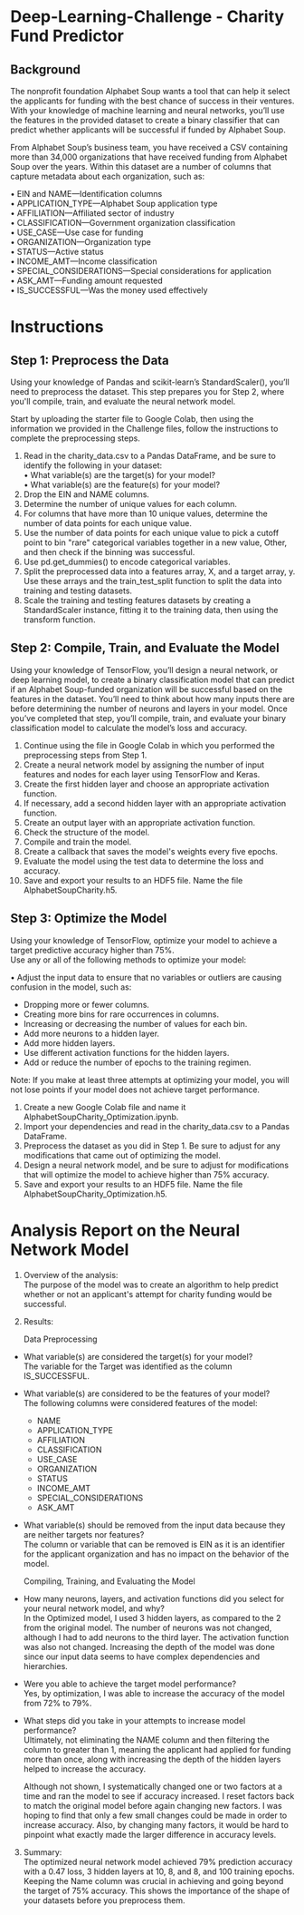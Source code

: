 # Deep-Learning-Challenge - Charity Fund Predictor


## Background
The nonprofit foundation Alphabet Soup wants a tool that can help it select the applicants for funding with the best chance of success in their ventures. With your knowledge of machine learning and neural networks, you’ll use the features in the provided dataset to create a binary classifier that can predict whether applicants will be successful if funded by Alphabet Soup.<br>

From Alphabet Soup’s business team, you have received a CSV containing more than 34,000 organizations that have received funding from Alphabet Soup over the years. Within this dataset are a number of columns that capture metadata about each organization, such as:<br>

•	EIN and NAME—Identification columns<br>
•	APPLICATION_TYPE—Alphabet Soup application type<br>
•	AFFILIATION—Affiliated sector of industry<br>
•	CLASSIFICATION—Government organization classification<br>
•	USE_CASE—Use case for funding<br>
•	ORGANIZATION—Organization type<br>
•	STATUS—Active status<br>
•	INCOME_AMT—Income classification<br>
•	SPECIAL_CONSIDERATIONS—Special considerations for application<br>
•	ASK_AMT—Funding amount requested<br>
•	IS_SUCCESSFUL—Was the money used effectively<br>

# Instructions

## Step 1: Preprocess the Data<br>
Using your knowledge of Pandas and scikit-learn’s StandardScaler(), you’ll need to preprocess the dataset. This step prepares you for Step 2, where you'll compile, train, and evaluate the neural network model.<br>

Start by uploading the starter file to Google Colab, then using the information we provided in the Challenge files, follow the instructions to complete the preprocessing steps.<br>

1.	Read in the charity_data.csv to a Pandas DataFrame, and be sure to identify the following in your dataset:<br>
•	What variable(s) are the target(s) for your model?<br>
•	What variable(s) are the feature(s) for your model?<br>
2.	Drop the EIN and NAME columns.
3.	Determine the number of unique values for each column.
4.	For columns that have more than 10 unique values, determine the number of data points for each unique value.
5.	Use the number of data points for each unique value to pick a cutoff point to bin "rare" categorical variables together in a new value, Other, and then check if the binning was successful.
6.	Use pd.get_dummies() to encode categorical variables.
7.	Split the preprocessed data into a features array, X, and a target array, y. Use these arrays and the train_test_split function to split the data into training and testing datasets.
8.	Scale the training and testing features datasets by creating a StandardScaler instance, fitting it to the training data, then using the transform function.<br>

## Step 2: Compile, Train, and Evaluate the Model<br>

Using your knowledge of TensorFlow, you’ll design a neural network, or deep learning model, to create a binary classification model that can predict if an Alphabet Soup-funded organization will be successful based on the features in the dataset. You’ll need to think about how many inputs there are before determining the number of neurons and layers in your model. Once you’ve completed that step, you’ll compile, train, and evaluate your binary classification model to calculate the model’s loss and accuracy.<br>

1.	Continue using the file in Google Colab in which you performed the preprocessing steps from Step 1.
2.	Create a neural network model by assigning the number of input features and nodes for each layer using TensorFlow and Keras.
3.	Create the first hidden layer and choose an appropriate activation function.
4.	If necessary, add a second hidden layer with an appropriate activation function.
5.	Create an output layer with an appropriate activation function.
6.	Check the structure of the model.
7.	Compile and train the model.
8.	Create a callback that saves the model's weights every five epochs.
9.	Evaluate the model using the test data to determine the loss and accuracy.
10.	Save and export your results to an HDF5 file. Name the file AlphabetSoupCharity.h5.<br>

## Step 3: Optimize the Model<br>

Using your knowledge of TensorFlow, optimize your model to achieve a target predictive accuracy higher than 75%.<br>
Use any or all of the following methods to optimize your model:<br>

•	Adjust the input data to ensure that no variables or outliers are causing confusion in the model, such as:<br>
  * Dropping more or fewer columns.<br>
  * Creating more bins for rare occurrences in columns.<br>
  *	Increasing or decreasing the number of values for each bin.<br>
  *	Add more neurons to a hidden layer.<br>
  *	Add more hidden layers.<br>
  *	Use different activation functions for the hidden layers.<br>
  *	Add or reduce the number of epochs to the training regimen.<br>

Note: If you make at least three attempts at optimizing your model, you will not lose points if your model does not achieve target performance.<br>

1.	Create a new Google Colab file and name it AlphabetSoupCharity_Optimization.ipynb.
2.	Import your dependencies and read in the charity_data.csv to a Pandas DataFrame.
3.	Preprocess the dataset as you did in Step 1. Be sure to adjust for any modifications that came out of optimizing the model.
4.	Design a neural network model, and be sure to adjust for modifications that will optimize the model to achieve higher than 75% accuracy.
5.	Save and export your results to an HDF5 file. Name the file AlphabetSoupCharity_Optimization.h5.<br>

# Analysis Report on the Neural Network Model

1. Overview of the analysis:<br>
   The purpose of the model was to create an algorithm to help predict whether or not an applicant's attempt for charity funding would be successful.
2. Results:<br>

   Data Preprocessing
   
 * What variable(s) are considered the target(s) for your model?<br>
   The variable for the Target was identified as the column IS_SUCCESSFUL.
 * What variable(s) are considered to be the features of your model?<br>
   The following columns were considered features of the model:
   * NAME
   * APPLICATION_TYPE
   * AFFILIATION
   * CLASSIFICATION
   * USE_CASE
   * ORGANIZATION
   * STATUS
   * INCOME_AMT
   * SPECIAL_CONSIDERATIONS
   * ASK_AMT
 * What variable(s) should be removed from the input data because they are neither targets nor features?<br>
   The column or variable that can be removed is EIN as it is an identifier for the applicant organization and has no impact on the behavior of the model.<br>
   

   Compiling, Training, and Evaluating the Model

 * How many neurons, layers, and activation functions did you select for your neural network model, and why?<br>
   In the Optimized model, I used 3 hidden layers, as compared to the 2 from the original model. The number of neurons was not changed, although I had to add neurons to the third layer. The activation function was also not changed. Increasing the depth of the model was done since our input data seems to have complex dependencies and hierarchies.
 * Were you able to achieve the target model performance?<br>
   Yes, by optimization, I was able to increase the accuracy of the model from 72% to 79%.
 * What steps did you take in your attempts to increase model performance?<br>
   Ultimately, not eliminating the NAME column and then filtering the column to greater than 1, meaning the applicant had applied for funding more than once, along with increasing the depth of the hidden layers helped to increase the accuracy.<br>
   
   Although not shown, I systematically changed one or two factors at a time and ran the model to see if accuracy increased. I reset factors back to match the original model before again changing new factors. I was hoping to find that only a few small changes could be made in order to increase accuracy. Also, by changing many factors, it would be hard to pinpoint what exactly made the larger difference in accuracy levels.<br>
   
   
3. Summary:<br>
The optimized neural network model achieved 79% prediction accuracy with a 0.47 loss, 3 hidden layers at 10, 8, and 8, and 100 training epochs. Keeping the Name column was crucial in achieving and going beyond the target of 75% accuracy. This shows the importance of the shape of your datasets before you preprocess them.


